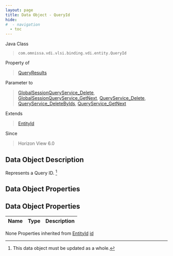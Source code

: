 ```yaml
---
layout: page
title: Data Object - QueryId
hide:
#  - navigation
  - toc
---
```








Java Class
> `com.omnissa.vdi.vlsi.binding.vdi.entity.QueryId`

Property of
> [QueryResults](vdi.query.QueryResults.md#field_detail)

Parameter to
> [GlobalSessionQueryService_Delete](vdi.users.GlobalSessionQueryService.md#delete), [GlobalSessionQueryService_GetNext](vdi.users.GlobalSessionQueryService.md#getNext), [QueryService_Delete](vdi.query.QueryService.md#delete), [QueryService_DeleteByIds](vdi.query.QueryService.md#deleteByIds), [QueryService_GetNext](vdi.query.QueryService.md#getNext)

Extends
> [EntityId](vdi.EntityId.md)

Since
> Horizon View 6.0


## Data Object Description

Represents a Query ID.
 [^167]



## Data Object Properties

## Data Object Properties

 Name | Type | Description
:---|:---:|:---
None
Properties inherited from [EntityId](vdi.EntityId.md)
[id](vdi.EntityId.md#id)


 


[^167]: This data object must be updated as a whole.